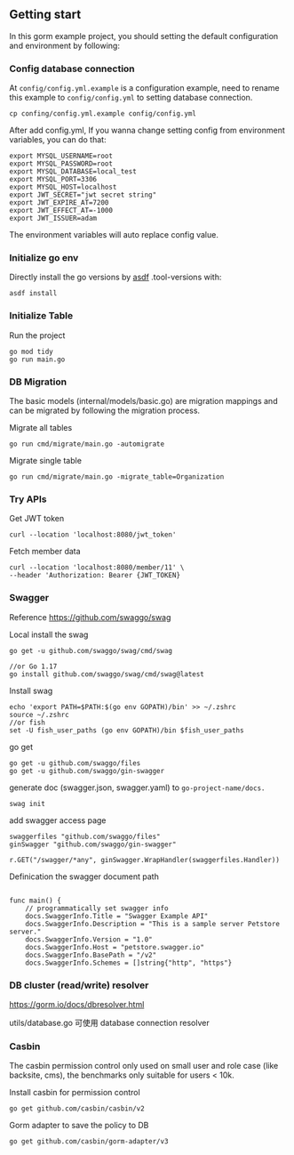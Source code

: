 ## Getting start

In this gorm example project, you should setting the default configuration and environment by following:

### Config database connection

At `config/config.yml.example` is a configuration example, need to rename this example to `config/config.yml` to setting database connection.

```
cp confing/config.yml.example config/config.yml
```


After add config.yml, If you wanna change setting config from environment variables, you can do that:

```
export MYSQL_USERNAME=root
export MYSQL_PASSWORD=root
export MYSQL_DATABASE=local_test
export MYSQL_PORT=3306
export MYSQL_HOST=localhost
export JWT_SECRET="jwt secret string"
export JWT_EXPIRE_AT=7200
export JWT_EFFECT_AT=-1000
export JWT_ISSUER=adam
```

The environment variables will auto replace config value.

### Initialize go env

Directly install the go versions by [asdf](https://hoohoo.top/blog/20240315145428-asdf-quick-note/) .tool-versions with:

```
asdf install
```

### Initialize Table

Run the project
```
go mod tidy
go run main.go
```


### DB Migration

The basic models (internal/models/basic.go) are migration mappings and can be migrated by following the migration process.

Migrate all tables

```
go run cmd/migrate/main.go -automigrate
```

Migrate single table

```
go run cmd/migrate/main.go -migrate_table=Organization
```


### Try APIs

Get JWT token
```
curl --location 'localhost:8080/jwt_token'
```
Fetch member data
```
curl --location 'localhost:8080/member/11' \
--header 'Authorization: Bearer {JWT_TOKEN}
```

### Swagger

Reference https://github.com/swaggo/swag

Local install the swag
```
go get -u github.com/swaggo/swag/cmd/swag

//or Go 1.17
go install github.com/swaggo/swag/cmd/swag@latest

```
Install swag
```
echo 'export PATH=$PATH:$(go env GOPATH)/bin' >> ~/.zshrc
source ~/.zshrc
//or fish
set -U fish_user_paths (go env GOPATH)/bin $fish_user_paths
```

go get

```
go get -u github.com/swaggo/files
go get -u github.com/swaggo/gin-swagger
```

generate doc (swagger.json, swagger.yaml) to `go-project-name/docs.`

```
swag init
```

add swagger access page

```
swaggerfiles "github.com/swaggo/files"
ginSwagger "github.com/swaggo/gin-swagger"

r.GET("/swagger/*any", ginSwagger.WrapHandler(swaggerfiles.Handler))
```

Definication the swagger document path

```

func main() {
	// programmatically set swagger info
	docs.SwaggerInfo.Title = "Swagger Example API"
	docs.SwaggerInfo.Description = "This is a sample server Petstore server."
	docs.SwaggerInfo.Version = "1.0"
	docs.SwaggerInfo.Host = "petstore.swagger.io"
	docs.SwaggerInfo.BasePath = "/v2"
	docs.SwaggerInfo.Schemes = []string{"http", "https"}
```

### DB cluster (read/write) resolver

https://gorm.io/docs/dbresolver.html

utils/database.go 可使用 database connection resolver

### Casbin

The casbin permission control only used on small user and role case (like backsite, cms), the benchmarks only suitable for users < 10k.

Install casbin for permission control
```
go get github.com/casbin/casbin/v2
```

Gorm adapter to save the policy to DB

```
go get github.com/casbin/gorm-adapter/v3
```

